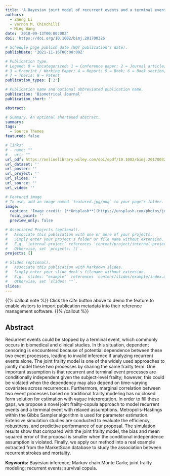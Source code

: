 ```yaml
---
title: 'A Bayesian joint model of recurrent events and a terminal event. Biometrical Journal'
authors:
  - Zheng Li
  - Vernon M. Chinchilli
  - Ming Wang
date: '2018-09-13T00:00:00Z'
doi: 'https://doi.org/10.1002/bimj.201700326'

# Schedule page publish date (NOT publication's date).
publishDate: '2021-11-16T00:00:00Z'

# Publication type.
# Legend: 0 = Uncategorized; 1 = Conference paper; 2 = Journal article;
# 3 = Preprint / Working Paper; 4 = Report; 5 = Book; 6 = Book section;
# 7 = Thesis; 8 = Patent
publication_types: ['2']

# Publication name and optional abbreviated publication name.
publication: 'Biometrical Journal'
publication_short: ''

abstract: 

# Summary. An optional shortened abstract.
summary: 
tags:
  - Source Themes
featured: false

# links:
# - name: ""
#   url: ""
url_pdf: https://onlinelibrary.wiley.com/doi/epdf/10.1002/bimj.201700326
url_dataset: ''
url_poster: ''
url_project: ''
url_slides: ''
url_source: ''
url_video: ''

# Featured image
# To use, add an image named `featured.jpg/png` to your page's folder.
image:
  caption: 'Image credit: [**Unsplash**](https://unsplash.com/photos/jdD8gXaTZsc)'
  focal_point: ''
  preview_only: false

# Associated Projects (optional).
#   Associate this publication with one or more of your projects.
#   Simply enter your project's folder or file name without extension.
#   E.g. `internal-project` references `content/project/internal-project/index.md`.
#   Otherwise, set `projects: []`.
projects: []

# Slides (optional).
#   Associate this publication with Markdown slides.
#   Simply enter your slide deck's filename without extension.
#   E.g. `slides: "example"` references `content/slides/example/index.md`.
#   Otherwise, set `slides: ""`.
slides:
---
```


{{% callout note %}}
Click the _Cite_ button above to demo the feature to enable visitors to import publication metadata into their reference management software.
{{% /callout %}}

## Abstract

Recurrent events could be stopped by a terminal event, which commonly occurs in biomedical and clinical studies. In this situation, dependent censoring is encountered because of potential dependence between these two event processes, leading to invalid inference if analyzing recurrent events alone. The joint frailty model is one of the widely used approaches to jointly model these two processes by sharing the same frailty term. One important assumption is that recurrent and terminal event processes are conditionally independent given the subject-level frailty; however, this could be violated when the dependency may also depend on time-varying covariates across recurrences. Furthermore, marginal correlation between two event processes based on traditional frailty modeling has no closed form solution for estimation with vague interpretation. In order to fill these gaps, we propose a novel joint frailty-copula approach to model recurrent events and a terminal event with relaxed assumptions. Metropolis-Hastings within the Gibbs Sampler algorithm is used for parameter estimation. Extensive simulation studies are conducted to evaluate the efficiency, robustness, and predictive performance of our proposal. The simulation results show that compared with the joint frailty model, the bias and mean squared error of the proposal is smaller when the conditional independence assumption is violated. Finally, we apply our method into a real example extracted from the MarketScan database to study the association between recurrent strokes and mortality.

**Keywords:** Bayesian inference; Markov chain Monte Carlo; joint frailty modeling; recurrent events; survival copula.
